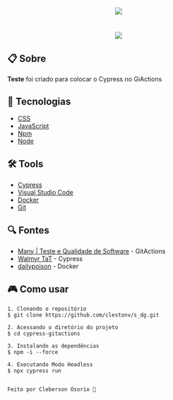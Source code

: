 <h1 align="center">
    <img src="cypress/img/duckgo.png">
</h1>
<h1 align="center">
    <img src="cypress/img/Busca.feature.gif">
</h1>

## 📋 Sobre

**Teste** foi criado para colocar o Cypress no GiActions

## 🚀 Tecnologias
- [CSS](https://developer.mozilla.org/pt-BR/docs/Web/CSS)
- [JavaScript](https://developer.mozilla.org/pt-BR/docs/Aprender/JavaScript)
- [Npm](https://www.npmjs.com/)
- [Node](https://nodejs.org/en/)


## 🛠️ Tools
- [Cypress](https://www.cypress.io/)
- [Visual Studio Code](https://code.visualstudio.com)
- [Docker](https://www.docker.com/)
- [Git](https://git-scm.com/)

## 🔍 Fontes

- [Many | Teste e Qualidade de Software](https://www.youtube.com/watch?v=MW0QLdZHNGw) - GitActions
- [Walmyr TaT](https://talkingabouttesting.com/) - Cypress
- [dailypoison](https://www.youtube.com/watch?v=h8wd0V0Yes8&t=538s) - Docker

## 🎮 Como usar
```
1. Clonando o repositório 
$ git clone https://github.com/clestonv/s_dg.git

2. Acessando o diretório do projeto 
$ cd cypress-gitactions

3. Instalando as dependências 
$ npm -i --force

4. Executando Modo Headless
$ npx cypress run


Feito por Cleberson Osorio 🌊

